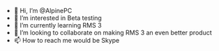 - 👋 Hi, I’m @AlpinePC
- 👀 I’m interested in Beta testing
- 🌱 I’m currently learning RMS 3
- 💞️ I’m looking to collaborate on making RMS 3 an even better product
- 📫 How to reach me would be Skype

<!---
AlpinePC/AlpinePC is a ✨ special ✨ repository because its `README.md` (this file) appears on your GitHub profile.
You can click the Preview link to take a look at your changes.
--->
